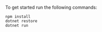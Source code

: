 ﻿To get started run the following commands:

```commandline
npm install
dotnet restore
dotnet run
```